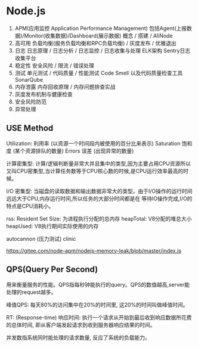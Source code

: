 # Node.js

1. APM(应用监控 Application Performance Management) 包括Agent(上报数据)/Monitor(收集数据)/Dashboard(展示数据)
  概念 / 搭建 / AliNode
2. 高可用
  负载均衡(服务负载均衡和RPC负载均衡) / 灰度发布 / 优雅退出
3. 日志
  日志原理 / 日志分析 / 日志监控 / 日志收集与处理
  ELK架构 Sentry日志收集平台
4. 稳定性
  安全风险 / 限流 / 错误处理
5. 测试
  单元测试 / 代码质量 / 性能测试
  Code Smell 以及代码质量检查工具 SonarQube
6. 内存泄露
  内存回收原理 / 内存问题排查实战
7. 灰度发布机制与健康检查
8. 安全风险防范
9. 异常处理

## USE Method

  Utilization: 利用率 (以资源一个时间段内被使用的百分比来表示)
  Saturation  饱和度  (某个资源排队的数量)
  Errors      误差    (出现异常的数量)

  计算密集型: 计算/逻辑判断量非常大并且集中的类型,因为主要占用CPU资源所以又叫CPU密集型,当计算任务数等于CPU核心数的时候,是CPU运行效率最高的时候。

  I/O 密集型: 当磁盘的读取数据和输出数据非常大的类型。由于I/O操作的运行时间远远大于CPU,内存运行时间,所以任务的大部分时间都是在
  等待IO操作完成,I/O的特点是CPU消耗小。

  rss: Resident Set Size: 为进程执行分配的总内存
  heapTotal:    V8分配的堆总大小
  heapUsed:     V8执行期间实际使用的内存


  autocannon (压力测试)
  clinic

  https://gitee.com/node-apm/nodejs-memory-leak/blob/master/index.js

## QPS(Query Per Second)

  用来衡量服务的性能。QPS指每秒钟能执行的query。QPS的数值越高,server能处理的request越多。

  峰值QPS: 每天80%的访问集中在20%的时间里, 这20%的时间叫做峰值时间。

  RT: (Response-time) 响应时间: 执行一个请求从开始到最后收到响应数据所花费的总体时间, 即从客户端发起请求到收到服务器响应结果的时间。

  并发数指系统同时能处理的请求数量, 反应了系统的负载能力。